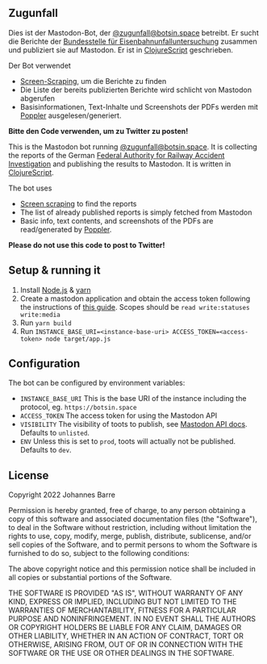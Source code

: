 ## Zugunfall

Dies ist der Mastodon-Bot, der [@zugunfall@botsin.space](https://botsin.space/@zugunfall) betreibt.
Er sucht die Berichte der [Bundesstelle für Eisenbahnunfalluntersuchung](https://www.eisenbahn-unfalluntersuchung.de) zusammen und publiziert sie auf Mastodon.
Er ist in [ClojureScript](https://clojurescript.org/) geschrieben.

Der Bot verwendet
* [Screen-Scraping](https://de.wikipedia.org/wiki/Screen_Scraping), um die Berichte zu finden
* Die Liste der bereits publizierten Berichte wird schlicht von Mastodon abgerufen
* Basisinformationen, Text-Inhalte und Screenshots der PDFs werden mit [Poppler](https://poppler.freedesktop.org/) ausgelesen/generiert.

**Bitte den Code verwenden, um zu Twitter zu posten!**

This is the Mastodon bot running [@zugunfall@botsin.space](https://botsin.space/@zugunfall).
It is collecting the reports of the German [Federal Authority for Railway Accident Investigation](https://www.eisenbahn-unfalluntersuchung.de) and publishing the results to Mastodon.
It is written in [ClojureScript](https://clojurescript.org/).

The bot uses
* [Screen scraping](https://en.wikipedia.org/wiki/Web_scraping) to find the reports
* The list of already published reports is simply fetched from Mastodon
* Basic info, text contents, and screenshots of the PDFs are read/generated by [Poppler](https://poppler.freedesktop.org/).

**Please do not use this code to post to Twitter!**

## Setup & running it

1. Install [Node.js](https://nodejs.org) & [yarn](https://yarnpkg.com/)
2. Create a mastodon application and obtain the access token following the instructions of
   [this guide](https://docs.joinmastodon.org/client/token/).
   Scopes should be `read write:statuses write:media`
3. Run `yarn build`
4. Run `INSTANCE_BASE_URI=<instance-base-uri> ACCESS_TOKEN=<access-token> node target/app.js`

## Configuration

The bot can be configured by environment variables:

* `INSTANCE_BASE_URI` This is the base URI of the instance including the protocol, eg. `https://botsin.space`
* `ACCESS_TOKEN` The access token for using the Mastodon API
* `VISIBILITY` The visibility of toots to publish, see [Mastodon API docs](https://docs.joinmastodon.org/methods/statuses/#form-data-parameters). Defaults to `unlisted`.
* `ENV` Unless this is set to `prod`, toots will actually not be published. Defaults to `dev`.

## License

Copyright 2022 Johannes Barre

Permission is hereby granted, free of charge, to any person obtaining a copy of this software and associated documentation files (the "Software"), to deal in the Software without restriction, including without limitation the rights to use, copy, modify, merge, publish, distribute, sublicense, and/or sell copies of the Software, and to permit persons to whom the Software is furnished to do so, subject to the following conditions:

The above copyright notice and this permission notice shall be included in all copies or substantial portions of the Software.

THE SOFTWARE IS PROVIDED "AS IS", WITHOUT WARRANTY OF ANY KIND, EXPRESS OR IMPLIED, INCLUDING BUT NOT LIMITED TO THE WARRANTIES OF MERCHANTABILITY, FITNESS FOR A PARTICULAR PURPOSE AND NONINFRINGEMENT. IN NO EVENT SHALL THE AUTHORS OR COPYRIGHT HOLDERS BE LIABLE FOR ANY CLAIM, DAMAGES OR OTHER LIABILITY, WHETHER IN AN ACTION OF CONTRACT, TORT OR OTHERWISE, ARISING FROM, OUT OF OR IN CONNECTION WITH THE SOFTWARE OR THE USE OR OTHER DEALINGS IN THE SOFTWARE.
